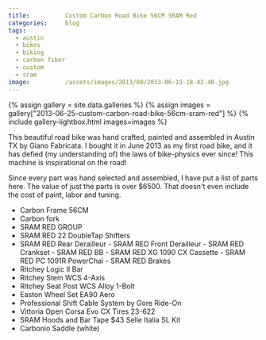 ```yaml
---
title:		  	Custom Carbon Road Bike 56CM SRAM Red
categories:		blog
tags:
  - austin
  - bikes
  - biking
  - carbon fiber
  - custom
  - sram
image:		  	/assets/images/2013/08/2013-06-15-18.42.40.jpg
---
```


{% assign gallery = site.data.galleries %}
{% assign images = gallery["2013-06-25-custom-carbon-road-bike-56cm-sram-red"] %}
{% include gallery-lightbox.html images=images %}

This beautiful road bike was hand crafted, painted and assembled in Austin TX by Giano Fabricata. I bought it in June 2013 as my first road bike, and it has defied (my understanding of) the laws of bike-physics ever since! This machine is inspirational on the road!

Since every part was hand selected and assembled, I have put a list of parts here. The value of just the parts is over \$6500. That doesn't even include the cost of paint, labor and tuning.

- Carbon Frame 56CM
- Carbon fork
- SRAM RED GROUP
- SRAM RED 22 DoubleTap Shifters
- SRAM RED Rear Derailleur
- SRAM RED Front Derailleur
- SRAM RED Crankset
- SRAM RED BB
- SRAM RED XG 1090 CX Cassette
- SRAM RED PC 1091R PowerChai
- SRAM RED Brakes
- Ritchey Logic II Bar
- Ritchey Stem WCS 4-Axis
- Ritchey Seat Post WCS Alloy 1-Bolt
- Easton Wheel Set EA90 Aero
- Professional Shift Cable System by Gore Ride-On
- Vittoria Open Corsa Evo CX Tires 23-622
- SRAM Hoods and Bar Tape \$43 Selle Italia SL Kit 
- Carbonio Saddle (white)
